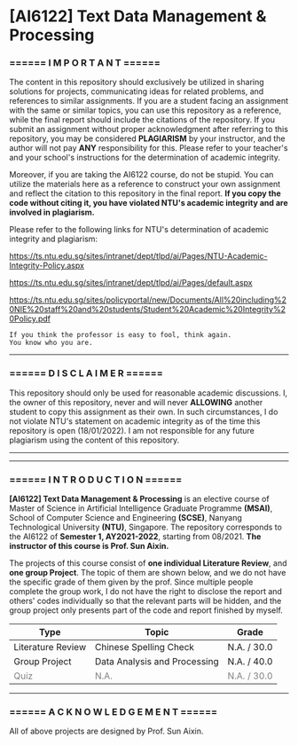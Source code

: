 # [AI6122] Text Data Management & Processing

### **====== I M P O R T A N T ======**

The content in this repository should exclusively be utilized in sharing solutions for projects, communicating ideas for related problems, and references to similar assignments. If you are a student facing an assignment with the same or similar topics, you can use this repository as a reference, while the final report should include the citations of the repository. If you submit an assignment without proper acknowledgment after referring to this repository, you may be considered **PLAGIARISM** by your instructor, and the author will not pay **ANY** responsibility for this. Please refer to your teacher's and your school's instructions for the determination of academic integrity.

Moreover, if you are taking the AI6122 course, do not be stupid. You can utilize the materials here as a reference to construct your own assignment and reflect the citation to this repository in the final report. **If you copy the code without citing it, you have violated NTU's academic integrity and are involved in plagiarism.**

Please refer to the following links for NTU's determination of academic integrity and plagiarism:

https://ts.ntu.edu.sg/sites/intranet/dept/tlpd/ai/Pages/NTU-Academic-Integrity-Policy.aspx

https://ts.ntu.edu.sg/sites/intranet/dept/tlpd/ai/Pages/default.aspx

https://ts.ntu.edu.sg/sites/policyportal/new/Documents/All%20including%20NIE%20staff%20and%20students/Student%20Academic%20Integrity%20Policy.pdf

    If you think the professor is easy to fool, think again.
    You know who you are.

---
### **====== D I S C L A I M E R ======**

This repository should only be used for reasonable academic discussions. I, the owner of this repository, never and will never **ALLOWING** another student to copy this assignment as their own. In such circumstances, I do not violate NTU's statement on academic integrity as of the time this repository is open (18/01/2022). I am not responsible for any future plagiarism using the content of this repository.

---
---
### **====== I N T R O D U C T I O N ======**
**[AI6122] Text Data Management & Processing** is an elective course of Master of Science in Artificial Intelligence Graduate Programme **(MSAI)**, School of Computer Science and Engineering **(SCSE)**, Nanyang Technological University **(NTU)**, Singapore. The repository corresponds to the AI6122 of **Semester 1, AY2021-2022**, starting from 08/2021. **The instructor of this course is Prof. Sun Aixin.**

The projects of this course consist of **one individual Literature Review**, and **one group Project**. The topic of them are shown below, and we do not have the specific grade of them given by the prof. Since multiple people complete the group work, I do not have the right to disclose the report and others' codes individually so that the relevant parts will be hidden, and the group project only presents part of the code and report finished by myself.

Type | Topic | Grade
------------ | ------------- | ---
Literature Review | Chinese Spelling Check | N.A. / 30.0
Group Project | Data Analysis and Processing | N.A. / 40.0
<font color=gray>Quiz</font> | <font color=gray>N.A.</font> | <font color=gray>N.A. / 30.0</font>

---
### **====== A C K N O W L E D G E M E N T ======**

All of above projects are designed by Prof. Sun Aixin.
